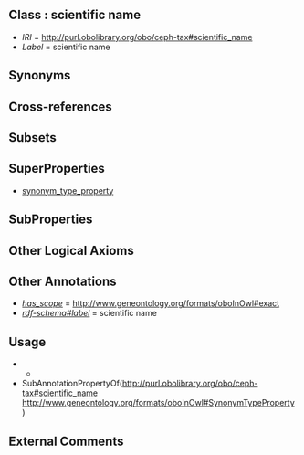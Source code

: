 
## Class : scientific name

 * *IRI* = http://purl.obolibrary.org/obo/ceph-tax#scientific_name
 * *Label* = scientific name

## Synonyms


## Cross-references


## Subsets


## SuperProperties

 * [synonym_type_property](../../ty/oboInOwl#SynonymTypeProperty.md)

## SubProperties


## Other Logical Axioms


## Other Annotations

 * *[has_scope](../../pe/oboInOwl#hasScope.md)* = http://www.geneontology.org/formats/oboInOwl#exact
 * *[rdf-schema#label](../../el/rdf-schema#label.md)* = scientific name

## Usage

 * -
 * SubAnnotationPropertyOf(<http://purl.obolibrary.org/obo/ceph-tax#scientific_name> <http://www.geneontology.org/formats/oboInOwl#SynonymTypeProperty>)

## External Comments

